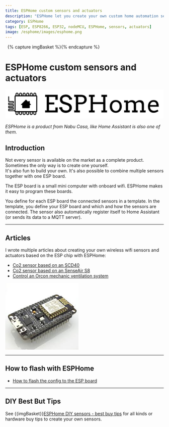 ```yaml
---
title: ESPHome custom sensors and actuators
description: "ESPHome let you create your own custom home automation sensors and actuators."
category: ESPHome
tags: [ESP, ESP8266, ESP32, nodeMCU, ESPHome, sensors, actuators]
image: /esphome/images/esphome.png
---
```

{% capture imgBasket %}<img src="images/basket.png" alt="" style="margin-right:5px;margin-top:4px;padding-right:2px;float:left"/>{% endcapture %}

# ESPHome custom sensors and actuators

![ESPHome logo](images/esphome.png)

*ESPHome is a product from Nabu Casa, like Home Assistant is also one of them.*

## Introduction

Not every sensor is available on the market as a complete product.
Sometimes the only way is to create one yourself.\
It's also fun to build your own. 
It's also possible to combine multiple sensors together with one ESP board.

The ESP board is a small mini computer with onboard wifi. ESPHome makes it easy to program these boards.

You define for each ESP board the connected sensors in a template. In the template, you define your ESP board and which and how the sensors are connected.
The sensor also automatically register itself to Home Assistant (or sends its data to a MQTT server).

---

## Articles

I wrote multiple articles about creating your own wireless wifi sensors and actuators based on the ESP chip with ESPHome:

* [Co2 sensor based on an SCD40](co2_scd40)
* [Co2 sensor based on an SenseAir S8](co2_senseair_s8_sensor)
* [Control an Orcon mechanic ventilation system](orcon_mechanic_ventilation)

![ESP8266 NodeMCU v3](images/esp8266_nodemcu.jpg)

---

## How to flash with ESPHome
* [How to flash the config to the ESP board](esphome_flashing)

---

## DIY Best But Tips

See {{imgBasket}}[ESPHome DIY sensors - best buy tips](../buy/esphome_diy) for all kinds or hardware buy tips to create your own sensors.

